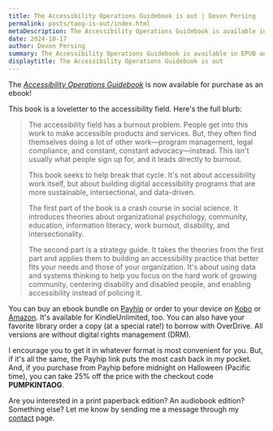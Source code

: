 ```yaml
---
title: The Accessibility Operations Guidebook is out | Devon Persing
permalink: posts/taog-is-out/index.html
metaDescription: The Accessibility Operations Guidebook is available in EPUB and Kindle Edition.
date: 2024-10-17
author: Devon Persing
summary: The Accessibility Operations Guidebook is available in EPUB and Kindle Edition.
displaytitle: The Accessibility Operations Guidebook is out
---
```


The _[Accessibility Operations Guidebook](/book/index.html)_ is now available for purchase as an ebook!

This book is a loveletter to the accessibility field. Here's the full blurb:

>The accessibility field has a burnout problem. People get into this work to make accessible products and services. But, they often find themselves doing a lot of other work—program management, legal compliance, and constant, constant advocacy—instead. This isn't usually what people sign up for, and it leads directly to burnout.
>
>This book seeks to help break that cycle. It's not about accessibility work itself, but about building digital accessibility programs that are more sustainable, intersectional, and data-driven.
>
>The first part of the book is a crash course in social science. It introduces theories about organizational psychology, community, education, information literacy, work burnout, disability, and intersectionality.
>
>The second part is a strategy guide. It takes the theories from the first part and applies them to building an accessibility practice that better fits your needs and those of your organization. It's about using data and systems thinking to help you focus on the hard work of growing community, centering disability and disabled people, and enabling accessibility instead of policing it.

You can buy an ebook bundle on [Payhip](https://payhip.com/b/OSyLt) or order to your device on [Kobo](https://www.kobo.com/us/en/ebook/the-accessibility-operations-guidebook) or  [Amazon](https://www.amazon.com/dp/B0DK7SWKTB). It's available for KindleUnlimited, too. You can also have your favorite library order a copy (at a special rate!) to borrow with OverDrive. All versions are without digital rights management (DRM).

I encourage you to get it in whatever format is most convenient for you. But, if it's all the same, the Payhip link puts the most cash back in my pocket. And, if you purchase from Payhip before midnight on Halloween (Pacific time), you can take 25% off the price with the checkout code **PUMPKINTAOG**.

Are you interested in a print paperback edition? An audiobook edition? Something else? Let me know by sending me a message through my [contact](/contact/index.html) page.